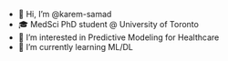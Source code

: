 - 👋 Hi, I’m @karem-samad
- 🎓 MedSci PhD student @ University of Toronto
- 👀 I’m interested in Predictive Modeling for Healthcare
- 🌱 I’m currently learning ML/DL



